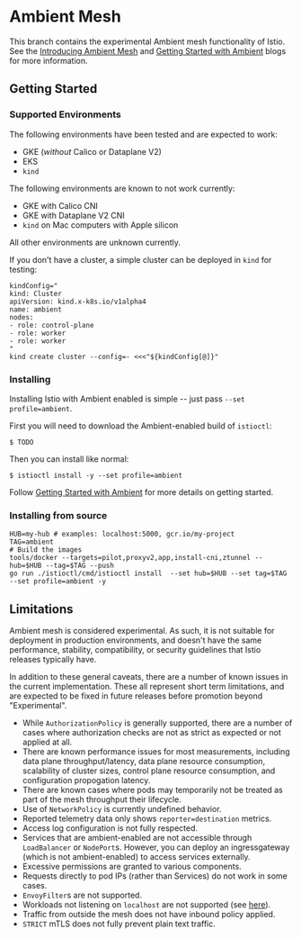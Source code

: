 # Ambient Mesh

This branch contains the experimental Ambient mesh functionality of Istio.
See the [Introducing Ambient Mesh](https://istio.io/latest/blog/2022/introducing-ambient-mesh/) and [Getting Started with Ambient](https://istio.io/latest/blog/2022/get-started-ambient/) blogs for more information.

## Getting Started

### Supported Environments

The following environments have been tested and are expected to work:

* GKE (_without_ Calico or Dataplane V2)
* EKS
* `kind`

The following environments are known to not work currently:

* GKE with Calico CNI
* GKE with Dataplane V2 CNI
* `kind` on Mac computers with Apple silicon

All other environments are unknown currently.

If you don't have a cluster, a simple cluster can be deployed in `kind` for testing:

```shell
kindConfig="
kind: Cluster
apiVersion: kind.x-k8s.io/v1alpha4
name: ambient
nodes:
- role: control-plane
- role: worker
- role: worker
"
kind create cluster --config=- <<<"${kindConfig[@]}"
```

### Installing

Installing Istio with Ambient enabled is simple -- just pass `--set profile=ambient`.

First you will need to download the Ambient-enabled build of `istioctl`:

```shell
$ TODO
```

Then you can install like normal:

```shell
$ istioctl install -y --set profile=ambient
```

Follow [Getting Started with Ambient](https://istio.io/latest/blog/2022/get-started-ambient/) for more details on getting started.

### Installing from source

```shell
HUB=my-hub # examples: localhost:5000, gcr.io/my-project
TAG=ambient
# Build the images
tools/docker --targets=pilot,proxyv2,app,install-cni,ztunnel --hub=$HUB --tag=$TAG --push
go run ./istioctl/cmd/istioctl install  --set hub=$HUB --set tag=$TAG --set profile=ambient -y
```

## Limitations

Ambient mesh is considered experimental.
As such, it is not suitable for deployment in production environments, and doesn't have the same performance, stability, compatibility, or security guidelines that Istio releases typically have.

In addition to these general caveats, there are a number of known issues in the current implementation.
These all represent short term limitations, and are expected to be fixed in future releases before promotion beyond "Experimental".

* While `AuthorizationPolicy` is generally supported, there are a number of cases where authorization checks are not as strict as expected or not applied at all.
* There are known performance issues for most measurements, including data plane throughput/latency, data plane resource consumption, scalability of cluster sizes, control plane resource consumption, and configuration propogation latency.
* There are known cases where pods may temporarily not be treated as part of the mesh throughput their lifecycle.
* Use of `NetworkPolicy` is currently undefined behavior.
* Reported telemetry data only shows `reporter=destination` metrics.
* Access log configuration is not fully respected.
* Services that are ambient-enabled are not accessible through `LoadBalancer` or `NodePort`s. However, you can deploy an ingressgateway (which is not ambient-enabled) to access services externally.
* Excessive permissions are granted to various components.
* Requests directly to pod IPs (rather than Services) do not work in some cases.
* `EnvoyFilter`s are not supported.
* Workloads not listening on `localhost` are not supported (see [here](https://istio.io/latest/blog/2021/upcoming-networking-changes/)).
* Traffic from outside the mesh does not have inbound policy applied.
* `STRICT` mTLS does not fully prevent plain text traffic.
